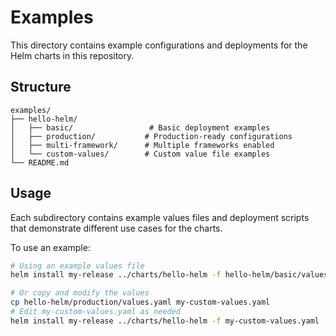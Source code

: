 # Examples

This directory contains example configurations and deployments for the Helm charts in this repository.

## Structure

```
examples/
├── hello-helm/
│   ├── basic/                 # Basic deployment examples
│   ├── production/           # Production-ready configurations
│   ├── multi-framework/      # Multiple frameworks enabled
│   └── custom-values/        # Custom value file examples
└── README.md
```

## Usage

Each subdirectory contains example values files and deployment scripts that demonstrate different use cases for the charts.

To use an example:

```bash
# Using an example values file
helm install my-release ../charts/hello-helm -f hello-helm/basic/values.yaml

# Or copy and modify the values
cp hello-helm/production/values.yaml my-custom-values.yaml
# Edit my-custom-values.yaml as needed
helm install my-release ../charts/hello-helm -f my-custom-values.yaml
```